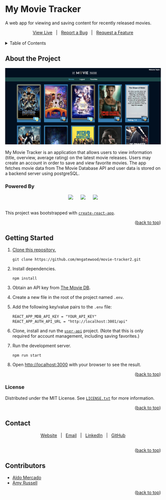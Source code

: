 <a id="top"></a>

<!-- Project Overview -->
<h1>My Movie Tracker</h1>
<p>A web app for viewing and saving content for recently released movies.</p>

<div align="center">
	<a href="https://movie-tracker2-production.up.railway.app/">View Live</a>
	&nbsp;&nbsp;|&nbsp;&nbsp;
	<a href="https://github.com/mngatewood/movie-tracker2/issues/new?labels=bug">Report a Bug</a>
	&nbsp;&nbsp;|&nbsp;&nbsp;
	<a href="https://github.com/mngatewood/movie-tracker2/issues/new?labels=enhancement">Request a Feature</a>
</div>
<br>

<!-- Table of Contents -->
<details>
	<summary>Table of Contents</summary>
	<ol>
		<li><a href="#about">About the Project</a></li>
		<li><a href="#getting-started">Getting Started</a></li>
		<li><a href="#license">License</a></li>
		<li><a href="#contact">Contact</a></li>
		<li><a href="#contributors">Contributors</a></li>
	</ol>
</details>

<!-- About -->
<h2 id="about">About the Project</h2>

<img src="https://raw.githubusercontent.com/amy-r/movie-tracker2/master/src/assets/MyMovieTracker.png" alt="project screenshot">
<br>

<p>My Movie Tracker is an application that allows users to view information (title, overview, average rating) on the latest movie releases.  Users may create an account in order to save and view favorite movies.  The app fetches movie data from The Movie Database API and user data is stored on a backend server using postgreSQL.</p>

<h3 id="powered-by">Powered By</h3>

<div align="center">
	<img src="https://img.shields.io/badge/React-black?logo=react" />
	&nbsp;&nbsp;&nbsp;&nbsp;
	<img src="https://img.shields.io/badge/React_Router-black?logo=reactrouter" />
	&nbsp;&nbsp;&nbsp;&nbsp;
	<img src="https://img.shields.io/badge/Redux-black?logo=redux" />
</div>
<br>
<p>This project was bootstrapped with <a href="https://create-react-app.dev/"><code>create-react-app</code></a>.</p>

<p align="right">(<a href="#top">back to top</a>)</p>

<!-- Getting Started -->
<h2 id="getting-started">Getting Started</h2>
<ol>
	<li>
		<p>
			<a href="https://docs.github.com/en/repositories/creating-and-managing-repositories/cloning-a-repository">Clone this repository.</a>
		</p>
		<pre><code>git clone https://github.com/mngatewood/movie-tracker2.git</code></pre>
	</li>
	<li>
		<p>Install dependencies.</p>
		<pre><code>npm install</code></pre>
	</li>
	<li>
		<p>Obtain an API key from <a href="https://developer.themoviedb.org/reference/intro/getting-started">The Movie DB</a>.</p>
	</li>
	<li>
		<p>Create a new file in the root of the project named <code>.env</code>.</p>
	</li>
	<li>
		<p>Add the following key/value pairs to the <code>.env</code> file:</p>
		<pre><code>REACT_APP_MDB_API_KEY = "YOUR_API_KEY"
REACT_APP_AUTH_API_URL = "http://localhost:3001/api"</code></pre>
	</li>
	<li>
		<p>Clone, install and run the <a href="https://github.com/mngatewood/user-auth"><code>user-api</code></a> project. (Note that this is only required for account management, including saving favorites.)</p>
	</li>
	<li>
		<p>Run the development server.</p>
		<pre><code>npm run start</code></pre>
	</li>
	<li>
		<p>Open <a href="http://localhost:3000">http://localhost:3000</a> with your browser to see the result.</p>
	</li>
</ol>

<p align="right">(<a href="#top">back to top</a>)</p>

<h3>License</h3>

<p>Distributed under the MIT License. See <a href="https://github.com/mngatewood/movie-tracker2/blob/master/LICENSE.txt"><code>LICENSE.txt</code></a> for more information.</p>

<p align="right">(<a href="#top">back to top</a>)</p>

<h2>Contact</h2>

<div align="center">
	<a href="https://www.mngatewood.com">Website</a>
	&nbsp;&nbsp;|&nbsp;&nbsp;
	<a href="mailto:michael@mngatewood.com">Email</a>
	&nbsp;&nbsp;|&nbsp;&nbsp;
	<a href="https://www.linkedin.com/in/mngatewood/">LinkedIn</a>
	&nbsp;&nbsp;|&nbsp;&nbsp;
	<a href="https://github.com/mngatewood">GitHub</a>
</div>
<br>

<p align="right">(<a href="#top">back to top</a>)</p>

<h2 id="contributors">Contributors</h2>

<ul>
	<li><a href="https://github.com/amercado1014">Aldo Mercado</a></li>
	<li><a href="https://github.com/amy-r">Amy Russell</a></li>
</ul>

<p align="right">(<a href="#top">back to top</a>)</p>
